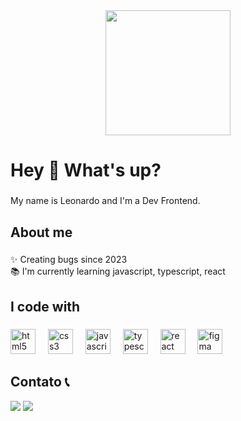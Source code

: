 <div align="center">
  <img height="200" src="https://media1.giphy.com/media/bGgsc5mWoryfgKBx1u/200w.gif?cid=6c09b952uarsoyoxhemnppjbg9bgi9mg8sfzi6rnz61sy1c6&ep=v1_gifs_search&rid=200w.gif&ct=g"  />
</div>

###

<h1 align="left">Hey 👋 What's up?</h1>

###

<p align="left">My name is Leonardo  and I'm a Dev Frontend.</p>

###

<h2 align="left">About me</h2>

###

<p align="left">✨ Creating bugs since 2023<br>📚 I'm currently learning javascript, typescript, react</p>

###

<h2 align="left">I code with</h2>

###

<div align="left">
  <img src="https://cdn.jsdelivr.net/gh/devicons/devicon/icons/html5/html5-original.svg" height="40" alt="html5 logo"  />
  <img width="12" />
  <img src="https://cdn.jsdelivr.net/gh/devicons/devicon/icons/css3/css3-original.svg" height="40" alt="css3 logo"  />
  <img width="12" />
  <img src="https://cdn.jsdelivr.net/gh/devicons/devicon/icons/javascript/javascript-original.svg" height="40" alt="javascript logo"  />
  <img width="12" />
  <img src="https://cdn.jsdelivr.net/gh/devicons/devicon/icons/typescript/typescript-original.svg" height="40" alt="typescript logo"  />
  <img width="12" />
  <img src="https://cdn.jsdelivr.net/gh/devicons/devicon/icons/react/react-original.svg" height="40" alt="react logo"  />
  <img width="12" />
  <img src="https://cdn.jsdelivr.net/gh/devicons/devicon/icons/figma/figma-original.svg" height="40" alt="figma logo"  />
</div>

## Contato 📞
<a href="https://www.linkedin.com/in/leonardo-gomes-7761b4251/" target="_blank"><img src="https://img.shields.io/badge/-LinkedIn-%230077B5?style=for-the-badge&logo=linkedin&logoColor=white" target="_blank"></a>
<a href = "mailto:demon10.lg8gmail.com"><img src="https://img.shields.io/badge/-Gmail-%23333?style=for-the-badge&logo=gmail&logoColor=white" target="_blank"></a>

###

